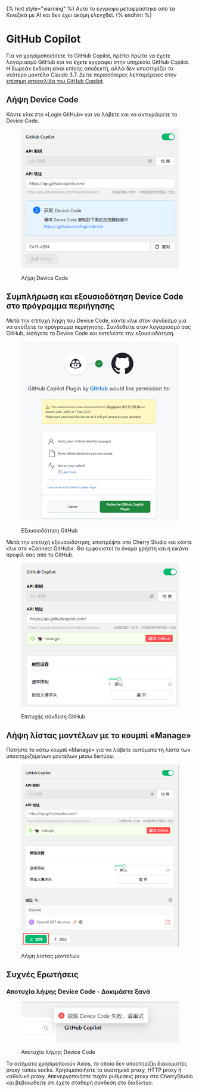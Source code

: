 
{% hint style="warning" %}
Αυτό το έγγραφο μεταφράστηκε από τα Κινεζικά με AI και δεν έχει ακόμη ελεγχθεί.
{% endhint %}

# GitHub Copilot

Για να χρησιμοποιήσετε το GitHub Copilot, πρέπει πρώτα να έχετε λογαριασμό GitHub και να έχετε εγγραφεί στην υπηρεσία GitHub Copilot. Η δωρεάν έκδοση είναι επίσης αποδεκτή, αλλά δεν υποστηρίζει το νεότερο μοντέλο Claude 3.7. Δείτε περισσότερες λεπτομέρειες στην [επίσημη ιστοσελίδα του GitHub Copilot](https://github.com/features/copilot).

## Λήψη Device Code

Κάντε κλικ στο «Login GitHub» για να λάβετε και να αντιγράψετε το Device Code.

<figure><img src="../../.gitbook/assets/获取DeviceCode.png" alt="Παράδειγμα εικόνας λήψης Device Code"><figcaption><p>Λήψη Device Code</p></figcaption></figure>

## Συμπλήρωση και εξουσιοδότηση Device Code στο πρόγραμμα περιήγησης

Μετά την επιτυχή λήψη του Device Code, κάντε κλικ στον σύνδεσμο για να ανοίξετε το πρόγραμμα περιήγησης. Συνδεθείτε στον λογαριασμό σας GitHub, εισάγετε το Device Code και εκτελέστε την εξουσιοδότηση.

<figure><img src="../../.gitbook/assets/GitHub授权.png" alt="Παράδειγμα εικόνας εξουσιοδότησης GitHub"><figcaption><p>Εξουσιοδότηση GitHub</p></figcaption></figure>

Μετά την επιτυχή εξουσιοδότηση, επιστρέψτε στο Cherry Studio και κάντε κλικ στο «Connect GitHub». Θα εμφανιστεί το όνομα χρήστη και η εικόνα προφίλ σας από το GitHub.

<figure><img src="../../.gitbook/assets/GitHub连接成功.png" alt="Παράδειγμα επιτυχούς σύνδεσης GitHub"><figcaption><p>Επιτυχής σύνδεση GitHub</p></figcaption></figure>

## Λήψη λίστας μοντέλων με το κουμπί «Manage»

Πατήστε το κάτω κουμπί «Manage» για να λάβετε αυτόματα τη λίστα των υποστηριζόμενων μοντέλων μέσω δικτύου.

<figure><img src="../../.gitbook/assets/管理按钮获取模型列表.png" alt="Παράδειγμα λήψης λίστας μοντέλων"><figcaption><p>Λήψη λίστας μοντέλων</p></figcaption></figure>

## Συχνές Ερωτήσεις

### Αποτυχία λήψης Device Code - Δοκιμάστε ξανά

<figure><img src="../../.gitbook/assets/获取DeviceCode失败.png" alt="Παράδειγμα αποτυχίας λήψης Device Code"><figcaption><p>Αποτυχία λήψης Device Code</p></figcaption></figure>

Τα αιτήματα χρησιμοποιούν Axios, το οποίο δεν υποστηρίζει διακομιστές proxy τύπου socks. Χρησιμοποιήστε το συστημικό proxy, HTTP proxy ή καθολικό proxy. Απενεργοποιήστε τυχόν ρυθμίσεις proxy στο CherryStudio και βεβαιωθείτε ότι έχετε σταθερή σύνδεση στο διαδίκτυο.